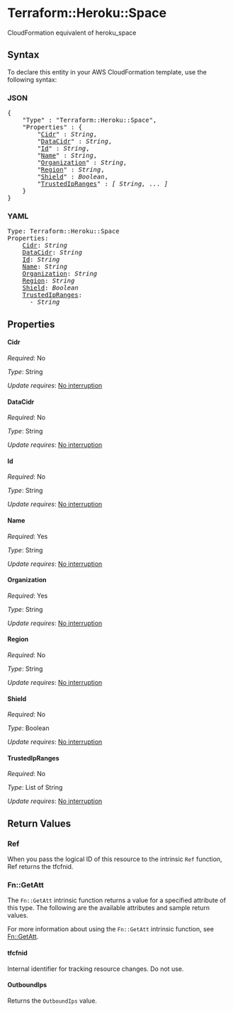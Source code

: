 # Terraform::Heroku::Space

CloudFormation equivalent of heroku_space

## Syntax

To declare this entity in your AWS CloudFormation template, use the following syntax:

### JSON

<pre>
{
    "Type" : "Terraform::Heroku::Space",
    "Properties" : {
        "<a href="#cidr" title="Cidr">Cidr</a>" : <i>String</i>,
        "<a href="#datacidr" title="DataCidr">DataCidr</a>" : <i>String</i>,
        "<a href="#id" title="Id">Id</a>" : <i>String</i>,
        "<a href="#name" title="Name">Name</a>" : <i>String</i>,
        "<a href="#organization" title="Organization">Organization</a>" : <i>String</i>,
        "<a href="#region" title="Region">Region</a>" : <i>String</i>,
        "<a href="#shield" title="Shield">Shield</a>" : <i>Boolean</i>,
        "<a href="#trustedipranges" title="TrustedIpRanges">TrustedIpRanges</a>" : <i>[ String, ... ]</i>
    }
}
</pre>

### YAML

<pre>
Type: Terraform::Heroku::Space
Properties:
    <a href="#cidr" title="Cidr">Cidr</a>: <i>String</i>
    <a href="#datacidr" title="DataCidr">DataCidr</a>: <i>String</i>
    <a href="#id" title="Id">Id</a>: <i>String</i>
    <a href="#name" title="Name">Name</a>: <i>String</i>
    <a href="#organization" title="Organization">Organization</a>: <i>String</i>
    <a href="#region" title="Region">Region</a>: <i>String</i>
    <a href="#shield" title="Shield">Shield</a>: <i>Boolean</i>
    <a href="#trustedipranges" title="TrustedIpRanges">TrustedIpRanges</a>: <i>
      - String</i>
</pre>

## Properties

#### Cidr

_Required_: No

_Type_: String

_Update requires_: [No interruption](https://docs.aws.amazon.com/AWSCloudFormation/latest/UserGuide/using-cfn-updating-stacks-update-behaviors.html#update-no-interrupt)

#### DataCidr

_Required_: No

_Type_: String

_Update requires_: [No interruption](https://docs.aws.amazon.com/AWSCloudFormation/latest/UserGuide/using-cfn-updating-stacks-update-behaviors.html#update-no-interrupt)

#### Id

_Required_: No

_Type_: String

_Update requires_: [No interruption](https://docs.aws.amazon.com/AWSCloudFormation/latest/UserGuide/using-cfn-updating-stacks-update-behaviors.html#update-no-interrupt)

#### Name

_Required_: Yes

_Type_: String

_Update requires_: [No interruption](https://docs.aws.amazon.com/AWSCloudFormation/latest/UserGuide/using-cfn-updating-stacks-update-behaviors.html#update-no-interrupt)

#### Organization

_Required_: Yes

_Type_: String

_Update requires_: [No interruption](https://docs.aws.amazon.com/AWSCloudFormation/latest/UserGuide/using-cfn-updating-stacks-update-behaviors.html#update-no-interrupt)

#### Region

_Required_: No

_Type_: String

_Update requires_: [No interruption](https://docs.aws.amazon.com/AWSCloudFormation/latest/UserGuide/using-cfn-updating-stacks-update-behaviors.html#update-no-interrupt)

#### Shield

_Required_: No

_Type_: Boolean

_Update requires_: [No interruption](https://docs.aws.amazon.com/AWSCloudFormation/latest/UserGuide/using-cfn-updating-stacks-update-behaviors.html#update-no-interrupt)

#### TrustedIpRanges

_Required_: No

_Type_: List of String

_Update requires_: [No interruption](https://docs.aws.amazon.com/AWSCloudFormation/latest/UserGuide/using-cfn-updating-stacks-update-behaviors.html#update-no-interrupt)

## Return Values

### Ref

When you pass the logical ID of this resource to the intrinsic `Ref` function, Ref returns the tfcfnid.

### Fn::GetAtt

The `Fn::GetAtt` intrinsic function returns a value for a specified attribute of this type. The following are the available attributes and sample return values.

For more information about using the `Fn::GetAtt` intrinsic function, see [Fn::GetAtt](https://docs.aws.amazon.com/AWSCloudFormation/latest/UserGuide/intrinsic-function-reference-getatt.html).

#### tfcfnid

Internal identifier for tracking resource changes. Do not use.

#### OutboundIps

Returns the <code>OutboundIps</code> value.

